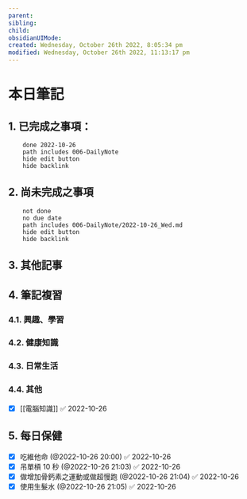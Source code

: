 ```yaml
---
parent: 
sibling: 
child: 
obsidianUIMode: 
created: Wednesday, October 26th 2022, 8:05:34 pm
modified: Wednesday, October 26th 2022, 11:13:17 pm
---
```


# 本日筆記


## 1. 已完成之事項：
```tasks
	done 2022-10-26
	path includes 006-DailyNote
	hide edit button 
	hide backlink
```

## 2. 尚未完成之事項
```tasks
	not done
	no due date
	path includes 006-DailyNote/2022-10-26_Wed.md
	hide edit button 
	hide backlink
```

## 3. 其他記事

## 4. 筆記複習
### 4.1. 興趣、學習

### 4.2. 健康知識

### 4.3. 日常生活

### 4.4. 其他
- [x] [[電腦知識]] ✅ 2022-10-26

## 5. 每日保健
- [x] 吃維他命 (@2022-10-26 20:00) ✅ 2022-10-26
- [x] 吊單槓 10 秒 (@2022-10-26 21:03) ✅ 2022-10-26
- [x] 做增加骨鈣素之運動或做超慢跑 (@2022-10-26 21:04) ✅ 2022-10-26
- [x] 使用生髮水 (@2022-10-26 21:05) ✅ 2022-10-26